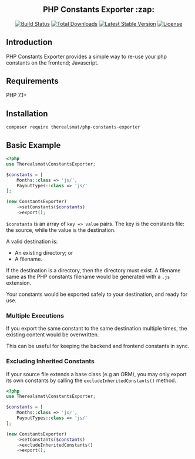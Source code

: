 <h2 align="center">PHP Constants Exporter :zap:</h2>

<p align="center">
<a href="https://github.com/therealsmat/php-constants-exporter/actions"><img src="https://github.com/therealsmat/php-constants-exporter/workflows/.github/workflows/php.yml/badge.svg" alt="Build Status"></a>
<a href="https://packagist.org/packages/therealsmat/php-constants-exporter"><img src="https://poser.pugx.org/therealsmat/php-constants-exporter/d/total.svg" alt="Total Downloads"></a>
<a href="https://packagist.org/packages/therealsmat/php-constants-exporter"><img src="https://poser.pugx.org/therealsmat/php-constants-exporter/v/stable.svg" alt="Latest Stable Version"></a>
<a href="https://packagist.org/packages/therealsmat/php-constants-exporter"><img src="https://poser.pugx.org/therealsmat/php-constants-exporter/license.svg" alt="License"></a>
</p>

## Introduction

PHP Constants Exporter provides a simple way to re-use your php constants on the frontend; Javascript.

## Requirements

PHP 7.1+

## Installation

`composer require therealsmat/php-constants-exporter`

## Basic Example
```php
<?php
use Therealsmat\ConstantsExporter;

$constants = [
    Months::class => 'js/',
    PayoutTypes::class => 'js/'
];

(new ConstantsExporter)
    ->setConstants($constants)
    ->export();
```

`$constants` is an array of `key => value` pairs. The key is the constants file: the source, while the value is the destination. 

A valid destination is:

- An existing directory; or
- A filename.

If the destination is a directory, then the directory must exist. A filename same as the PHP constants filename would be generated with a `.js` extension.

Your constants would be exported safely to your destination, and ready for use.

### Multiple Executions
If you export the same constant to the same destination multiple times, the existing content would be overwritten.
 
This can be useful for keeping the backend and frontend constants in sync.
 
### Excluding Inherited Constants
If your source file extends a base class (e.g an ORM), you may only export its own constants by calling the `excludeInheritedConstants()` method.

```php
<?php
use Therealsmat\ConstantsExporter;

$constants = [
    Months::class => 'js/',
    PayoutTypes::class => 'js/'
];

(new ConstantsExporter)
    ->setConstants($constants)
    ->excludeInheritedConstants()
    ->export();
```

